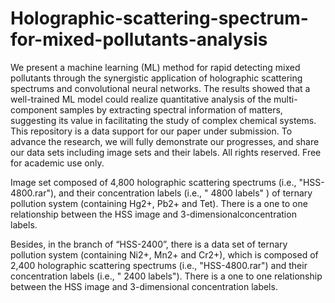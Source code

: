 # Holographic-scattering-spectrum-for-mixed-pollutants-analysis
We present a machine learning (ML) method for rapid detecting mixed pollutants through the synergistic application of holographic scattering spectrums and convolutional neural networks. The results showed that a well-trained ML model could realize quantitative analysis of the multi-component samples by extracting spectral information of matters, suggesting its value in facilitating the study of complex chemical systems.
This repository is a data support for our paper under submission. To advance the research, we will fully demonstrate our progresses, and share our data sets including image sets and their labels. All rights reserved. Free for academic use only.

Image set composed of 4,800 holographic scattering spectrums (i.e., "HSS-4800.rar"), and their concentration labels (i.e., " 4800 labels" ) of ternary pollution system (containing Hg2+, Pb2+ and Tet). There is a one to one relationship between the HSS image and 3-dimensionalconcentration labels.

Besides, in the branch of “HSS-2400”, there is a data set of ternary pollution system (containing Ni2+, Mn2+ and Cr2+), which is composed of 2,400 holographic scattering spectrums (i.e., "HSS-4800.rar") and their concentration labels (i.e., " 2400 labels"). There is a one to one relationship between the HSS image and 3-dimensional concentration labels.
